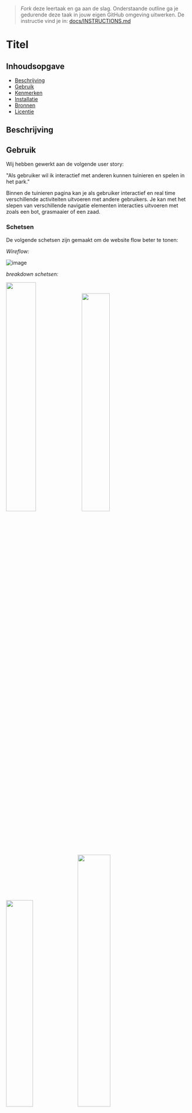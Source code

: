 > _Fork_ deze leertaak en ga aan de slag. Onderstaande outline ga je gedurende deze taak in jouw eigen GitHub omgeving uitwerken. De instructie vind je in: [docs/INSTRUCTIONS.md](docs/INSTRUCTIONS.md)

# Titel
<!-- Geef je project een titel en schrijf in één zin wat het is -->

## Inhoudsopgave

  * [Beschrijving](#beschrijving)
  * [Gebruik](#gebruik)
  * [Kenmerken](#kenmerken)
  * [Installatie](#installatie)
  * [Bronnen](#bronnen)
  * [Licentie](#licentie)

## Beschrijving
<!-- Bij Beschrijving staat kort beschreven wat voor project het is en wat je hebt gemaakt -->
<!-- Voeg een mooie poster visual toe 📸 -->
<!-- Voeg een link toe naar Github Pages 🌐-->

## Gebruik
<!-- Bij Gebruik staat de user story, hoe het werkt en wat je er mee kan. -->
Wij hebben gewerkt aan de volgende user story:

"Als gebruiker wil ik interactief met anderen kunnen tuinieren en spelen in het park."

Binnen de tuinieren pagina kan je als gebruiker interactief en real time verschillende activiteiten uitvoeren met andere gebruikers. Je kan met het slepen van verschillende navigatie elementen interacties uitvoeren met zoals een bot, grasmaaier of een zaad.

### Schetsen
De volgende schetsen zijn gemaakt om de website flow beter te tonen:

_Wireflow:_

![image](https://github.com/Tolga1999/connecting-people-realtime-web-app/assets/112855878/b7d57764-dbf1-4149-a973-86f7de36cedc)

_breakdown schetsen:_

<img src="https://github.com/Tolga1999/connecting-people-realtime-web-app/assets/112855878/0444611f-275d-45cd-b868-c3b1f728aec3" width="40%">

<img src="https://github.com/Tolga1999/connecting-people-realtime-web-app/assets/112855878/07aa084a-fd71-43dd-9711-e67b1fefcab1" width="39%">

<img src="https://github.com/Tolga1999/connecting-people-realtime-web-app/assets/112855878/4c0350a9-1c40-4410-a7d9-0d451ceeeadc" width="38%">

<img src="https://github.com/Tolga1999/connecting-people-realtime-web-app/assets/112855878/4bb3e842-7844-498f-a004-dac77867688d" width="42%">

## Kenmerken
<!-- Bij Kenmerken staat welke technieken zijn gebruikt en hoe. Wat is de HTML structuur? Wat zijn de belangrijkste dingen in CSS? Wat is er met JS gedaan en hoe? Misschien heb je iets met NodeJS gedaan, of heb je een framwork of library gebruikt? -->

## Installatie
<!-- Bij Instalatie staat hoe een andere developer aan jouw repo kan werken -->

## Bronnen

## Licentie

This project is licensed under the terms of the [MIT license](./LICENSE).
